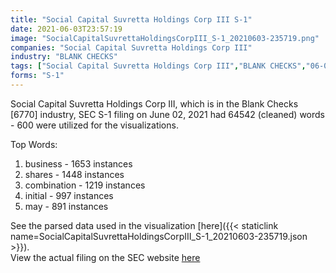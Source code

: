 ```yaml
---
title: "Social Capital Suvretta Holdings Corp III S-1"
date: 2021-06-03T23:57:19
image: "SocialCapitalSuvrettaHoldingsCorpIII_S-1_20210603-235719.png"
companies: "Social Capital Suvretta Holdings Corp III"
industry: "BLANK CHECKS"
tags: ["Social Capital Suvretta Holdings Corp III","BLANK CHECKS","06-02-2021","S-1"]
forms: "S-1"
---
```

Social Capital Suvretta Holdings Corp III, which is in the Blank Checks [6770] industry, SEC S-1 filing on June 02, 2021 had 64542 (cleaned) words - 600 were utilized for the visualizations.

Top Words:
1. business - 1653 instances
2. shares - 1448 instances
3. combination - 1219 instances
4. initial - 997 instances
5. may - 891 instances


See the parsed data used in the visualization [here]({{< staticlink name=SocialCapitalSuvrettaHoldingsCorpIII_S-1_20210603-235719.json >}}).  
View the actual filing on the SEC website [here](https://www.sec.gov/Archives/edgar/data/1850270/0001193125-21-180036.txt)